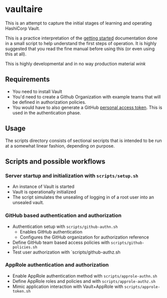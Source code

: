 # vaultaire
This is an attempt to capture the initial stages of learning and
operating HashiCorp Vault.

This is a practice interpretation of the
[getting started](https://www.vaultproject.io/intro/getting-started/install.html)
documentation done in a small script to help understand the first steps of
operation. It is highly suggested that you read the fine manual before
using this (or even using this at all).

This is highly developmental and in no way production material *wink*

Requirements
------------
- You need to install Vault
- You'd need to create a Github Organization with example
  teams that will be defined in authorization policies.
- You would have to also generate a GitHub
  [personal access token](https://help.github.com/articles/creating-a-personal-access-token-for-the-command-line).
  This is used in the authentication phase.

Usage
-----
The scripts directory consists of sectional secripts that is intended to be run at a somewhat
linear fashion, depending on purpose.

Scripts and possible workflows
------------------------------

### Server startup and initialization with `scripts/setup.sh`
- An instance of Vault is started
- Vault is operationally initialized
- The script simulates the unsealing of logging in of a root user into
  an unsealed vault.

### GitHub based authentication and authorization
- Authentication setup with `scripts/github-authn.sh`
    - Enables GitHub authentication
    - Configures the GitHub organization for authorization reference
- Define GitHub team based access policies with `scripts/github-policies.sh`
- Test user authorization with `scripts/github-authz.sh

### AppRole authentication and authorization
- Enable AppRole authentication method with `scripts/approle-authn.sh`
- Define AppRole roles and policies and  with `scripts/approle-authz.sh`
- Mimic application interaction with Vault+AppRole with `scripts/approle-token.sh`
